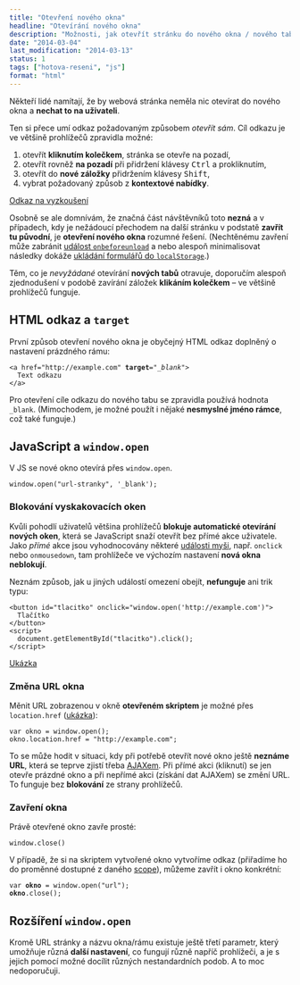 ```yaml
---
title: "Otevření nového okna"
headline: "Otevírání nového okna"
description: "Možnosti, jak otevřít stránku do nového okna / nového tabu prohlížeče."
date: "2014-03-04"
last_modification: "2014-03-13"
status: 1
tags: ["hotova-reseni", "js"]
format: "html"
---
```


<p>Někteří lidé namítají, že by webová stránka neměla nic otevírat do nového okna a <b>nechat to na uživateli</b>.</p>

<p>Ten si přece umí odkaz požadovaným způsobem <i>otevřít sám</i>. Cíl odkazu je ve většině prohlížečů zpravidla možné:</p>

<ol>
  <li>otevřít <b>kliknutím kolečkem</b>, stránka se otevře na pozadí,</li>
  <li>otevřít rovněž <b>na pozadí</b> při přidržení klávesy <kbd>Ctrl</kbd> a prokliknutím,</li>
  <li>otevřít do <b>nové záložky</b> přidržením klávesy <kbd>Shift</kbd>,</li>
  <li>vybrat požadovaný způsob z <b>kontextové nabídky</b>.</li>
</ol>

<div class="live">
  <a href="https://kod.djpw.cz">Odkaz na vyzkoušení</a>
</div>

<p>Osobně se ale domnívám, že značná část návštěvníků toto <b>nezná</b> a v případech, kdy je nežádoucí přechodem na další stránku v podstatě <b>zavřít tu původní</b>, je <b>otevření nového okna</b> rozumné řešení. (Nechtěnému zavření může zabránit <a href="/onbeforeunload">událost <code>onbeforeunload</code></a> a nebo alespoň minimalisovat následky dokáže <a href="/zalohovani-formularu">ukládání formulářů do <code>localStorage</code></a>.)</p>

<p>Těm, co je <i>nevyžádané</i> otevírání <b>nových tabů</b> otravuje, doporučím alespoň zjednodušení v podobě zavírání záložek <b>klikáním kolečkem</b> – ve většině prohlížečů funguje.</p>

<h2 id="target">HTML odkaz a <code>target</code></h2>

<p>První způsob otevření nového okna je obyčejný HTML odkaz doplněný o nastavení prázdného rámu:</p>

<pre><code>&lt;a href="http://example.com" <b>target</b>="<i>_blank</i>">
  Text odkazu
&lt;/a></code></pre>

<p>Pro otevření cíle odkazu do nového tabu se zpravidla používá hodnota <code>_blank</code>. (Mimochodem, je možné použít i nějaké <b>nesmyslné jméno rámce</b>, což také funguje.)</p>

<h2 id="window-open">JavaScript a <code>window.open</code></h2>

<p>V JS se nové okno otevírá přes <code>window.open</code>.</p>

<pre><code>window.open("url-stranky", '_blank');</code></pre>

<h3 id="blokovani">Blokování vyskakovacích oken</h3>

<p>Kvůli pohodlí uživatelů většina prohlížečů <b>blokuje automatické otevírání nových oken</b>, která se JavaScript snaží otevřít bez přímé akce uživatele. Jako <i>přímé</i> akce jsou vyhodnocovány některé <a href="/udalosti-mysi">události myši</a>, např. <code>onclick</code> nebo <code>onmousedown</code>, tam prohlížeče ve výchozím nastavení <b>nová okna neblokují</b>.</p>

<p>Neznám způsob, jak u jiných událostí omezení obejít, <b>nefunguje</b> ani trik typu:</p>

<pre><code>&lt;button id="tlacitko" onclick="window.open('http://example.com')">
  Tlačítko
&lt;/button>
&lt;script>
  document.getElementById("tlacitko").click();
&lt;/script></code></pre>

<p><a href="https://kod.djpw.cz/jfcb">Ukázka</a></p>

<h3 id="zmena-url">Změna URL okna</h3>

<p>Měnit URL zobrazenou v okně <b>otevřeném skriptem</b> je možné přes <code>location.href</code> (<a href="https://kod.djpw.cz/kfcb">ukázka</a>):</p>

<pre><code>var okno = window.open();
okno.location.href = "http://example.com";</code></pre>

<p>To se může hodit v situaci, kdy při potřebě otevřít nové okno ještě <b>neznáme URL</b>, která se teprve zjistí třeba <a href="/ajax">AJAXem</a>. Při přímé akci (kliknutí) se jen otevře prázdné okno a při nepřímé akci (získání dat AJAXem) se změní URL. To funguje bez <b>blokování</b> ze strany prohlížečů.</p>

<h3 id="zavreni">Zavření okna</h3>

<p>Právě otevřené okno zavře prosté:</p>
<pre><code>window.close()</code></pre>

<p>V případě, že si na skriptem vytvořené okno vytvoříme odkaz (přiřadíme ho do proměnné dostupné z daného <a href="/scope">scope</a>), můžeme zavřít i okno konkrétní:</p>

<pre><code>var <b>okno</b> = window.open("url");
<b>okno</b>.close();</code></pre>

<h2 id="window-open-dalsi">Rozšíření <code>window.open</code></h2>

<p>Kromě URL stránky a názvu okna/rámu existuje ještě třetí parametr, který umožňuje různá <b>další nastavení</b>, co fungují různě napříč prohlížeči, a je s jejich pomocí možné docílit různých nestandardních podob. A to moc nedoporučuji.</p>